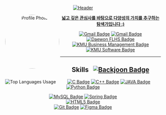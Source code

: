 <div align="center">
<a href="https://github.com/jin-jae/"><img alt="Header" src="https://capsule-render.vercel.app/api?type=slice&color=timeAuto&height=250&section=header&text=jin-jae&fontSize=90&fontAlign=80&fontAlignY=0&rotate=16&animation=fadeIn&desc=Everyday%20Steady,%20but%20not%20Simple&desczSize=24&FontSize=50&descAlign=25&descAlignY=25">
</div>

<div align="center">
  <img align="left" alt="Profile Photo" src="https://avatars.githubusercontent.com/u/97018331" style="border-radius:70%; width:175px; height:175px;">
  <p><strong>넓고 깊은 관심사를 바탕으로 다양성의 가치를 추구하는 탐색가입니다 :)</strong></p>
  <a href="mailto:jinjae.dev@gmail.com"><img alt="Gmail Badge" src="https://img.shields.io/badge/jinjae.dev@gmail.com-EA4335?style=for-the-badge&logo=Gmail&logoColor=white"></a>
  <a href="https://www.instagram.com/jinjinjaeri"><img alt="Gmail Badge" src="https://img.shields.io/badge/@jinjinjaeri-E4405F?style=for-the-badge&logo=Instagram&logoColor=white"></a><br>
  <a href="http://www.dwfl.hs.kr"><img alt="Daewon FLHS Badge" src="https://img.shields.io/badge/Daewon_Foreign_Language_High_School_31C-2559A5?style=for-the-badge"></a><br>
  <a href="https://biz.kookmin.ac.kr"><img alt="KMU Business Management Badge" src="https://img.shields.io/badge/Kookmin_University_Business_Management-004F9F?style=for-the-badge"></a><br>
  <a href="https://cs.kookmin.ac.kr"><img alt="KMU Software Badge" src="https://img.shields.io/badge/Kookmin_University_Software-004F9F?style=for-the-badge"></a><br>
</div>

<hr>

<div align="center">
  <h2>Skills&nbsp;&nbsp;&nbsp;<a href="https://solved.ac/jinjae"><img alt="Backjoon Badge" src="http://mazassumnida.wtf/api/mini/generate_badge?boj=jinjae"></h2>
</div>
  <a href="https://github.com/jin-jae"><img align="left" alt="Top Languages Usage" src="https://github-readme-stats.vercel.app/api/top-langs/?username=jin-jae&layout=compact"></a>
<div align="center">
  <a href="https://cplusplus.com/reference/clibrary/"><img alt="C Badge" src="https://img.shields.io/badge/C-A8B9CC?style=for-the-badge&logo=C&logoColor=white"></a>
  <a href="https://cplusplus.com"><img alt="C++ Badge" src="https://img.shields.io/badge/C++-00599C?style=for-the-badge&logo=C%2B%2B&logoColor=white"></a>
  <a href="https://cplusplus.com"><img alt="JAVA Badge" src="https://img.shields.io/badge/JAVA-CB3325?style=for-the-badge"></a>
  <a href="https://docs.python.org/3/reference/index.html"><img alt="Python Badge" src="https://img.shields.io/badge/Python-3776AB?style=for-the-badge&logo=Python&logoColor=white"></a>
<br>
  
<a href="https://dev.mysql.com/doc/refman/8.0/en"><img alt="MySQL Badge" src="https://img.shields.io/badge/MySQL-4479A1?style=for-the-badge&logo=MySQL&logoColor=white"></a>
<a href="https://spring.io"><img alt="Spring Badge" src="https://img.shields.io/badge/Spring-6DB33F?style=for-the-badge&logo=Spring&logoColor=white"></a>
<br>
<a href="https://www.w3.org"><img alt="HTML5 Badge" src="https://img.shields.io/badge/HTML-E34F26?style=for-the-badge&logo=HTML5&logoColor=white"></a>
<br>
<a href="https://git-scm.com"><img alt="Git Badge" src="https://img.shields.io/badge/Git-F05032?style=for-the-badge&logo=Git&logoColor=white"></a>
<a href="https://www.figma.com"><img alt="Figma Badge" src="https://img.shields.io/badge/Figma-F24E1E?style=for-the-badge&logo=Figma&logoColor=white"></a>
  
